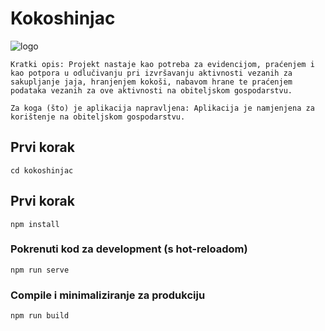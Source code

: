 # Kokoshinjac

![logo](https://i.ibb.co/hVRJVSy/logo.png)

```
Kratki opis: Projekt nastaje kao potreba za evidencijom, praćenjem i kao potpora u odlučivanju pri izvršavanju aktivnosti vezanih za sakupljanje jaja, hranjenjem kokoši, nabavom hrane te praćenjem podataka vezanih za ove aktivnosti na obiteljskom gospodarstvu.

Za koga (što) je aplikacija napravljena: Aplikacija je namjenjena za korištenje na obiteljskom gospodarstvu.
```

## Prvi korak

```
cd kokoshinjac
```

## Prvi korak

```
npm install
```

### Pokrenuti kod za development (s hot-reloadom)

```
npm run serve
```

### Compile i minimaliziranje za produkciju

```
npm run build
```
